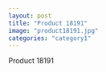 ```yaml
---
layout: post
title: "Product 18191"
image: "product18191.jpg"
categories: "category1"
---
```

Product 18191
